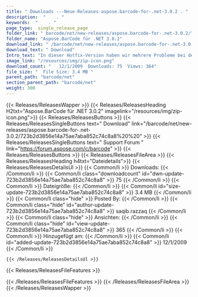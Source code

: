 ```yaml
---
title: " Downloads ---Neue-Releases-aspose.barcode-for-.net-3.0.2 . "
description:  "    . " 
keywords:  "    . " 
page_type:  single_release_page
folder_link: " barcode/net/new-releases/aspose.barcode-for-.net-3.0.2/"
folder_name: "Aspose.BarCode für .NET 3.0.2"
download_link: " /barcode/net/new-releases/aspose.barcode-for-.net-3.0.2/723b2d3856e14a75ae7aba852c74c8a8"
download_text: " Download"
Intro_text: "In dieser Hotfix-Version haben wir mehrere Probleme bei der Barcode-Erkennung behoben, die in ..."
image_link: "/resources/img/zip-icon.png"
download_count: "   12/1/2009  Downloads: 75  Views: 364"
file_size: "  File Size: 3.4 MB "
parent_path: "barcode/net"
section_parent_path: "barcode/net"
weight: 300
---
```


{{< Releases/ReleasesWapper >}}
  {{< Releases/ReleasesHeading H2txt="Aspose.BarCode für .NET 3.0.2" imagelink="/resources/img/zip-icon.png">}}
  {{< Releases/ReleasesButtons >}}
    {{< Releases/ReleasesSingleButtons text=" Download" link="/barcode/net/new-releases/aspose.barcode-for-.net-3.0.2/723b2d3856e14a75ae7aba852c74c8a8%20%20" >}}
    {{< Releases/ReleasesSingleButtons text=" Support Forum " link="https://forum.aspose.com/c/barcode" >}}
  {{< Releases/ReleasesButtons >}}
  {{< Releases/ReleasesFileArea >}}
    {{< Releases/ReleasesHeading h4txt="Dateidetails">}}
    {{< Releases/ReleasesDetailsUl >}}
            {{< Common/li >}} Downloads: {{< /Common/li >}}
      {{< Common/li class="downloadcount" id="dwn-update-723b2d3856e14a75ae7aba852c74c8a8" >}} 75 {{< /Common/li >}}
      {{< Common/li >}} Dateigröße: {{< /Common/li >}}
      {{< Common/li id="size-update-723b2d3856e14a75ae7aba852c74c8a8" >}} 3.4 MB {{< /Common/li >}} 
      {{< Common/li  class="hide" >}} Posted By: {{< /Common/li >}} 
      {{< Common/li class="hide" id="author-update-723b2d3856e14a75ae7aba852c74c8a8" >}} saqib.razzaq {{< /Common/li >}}
      {{< Common/li class="hide" >}} Ansichten: {{< /Common/li >}}
      {{< Common/li class="hide" id="view-update-723b2d3856e14a75ae7aba852c74c8a8" >}} 365 {{< /Common/li >}}
      {{< Common/li >}} Hinzugefügt am: {{< /Common/li >}}
      {{< Common/li id="added-update-723b2d3856e14a75ae7aba852c74c8a8" >}} 12/1/2009 {{< /Common/li >}} 

    {{< /Releases/ReleasesDetailsUl >}}

  {{< Releases/ReleasesFileFeatures >}}
      
  {{< /Releases/ReleasesFileFeatures >}}
 {{< /Releases/ReleasesFileArea >}}
{{< /Releases/ReleasesWapper >}}



